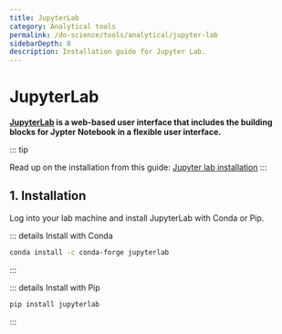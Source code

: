 ```yaml
---
title: JupyterLab
category: Analytical tools
permalink: /do-science/tools/analytical/jupyter-lab
sidebarDepth: 0
description: Installation guide for Jupyter Lab.
---
```


# JupyterLab

**[JupyterLab](https://jupyterlab.readthedocs.io/en/stable/) is a web-based user interface that includes the building blocks for Jypter Notebook in a flexible user interface.**

::: tip 

Read up on the installation from this guide: [Jupyter lab installation](https://jupyterlab.readthedocs.io/en/stable/getting_started/installation.html)
:::

## 1. Installation 

Log into your lab machine and install JupyterLab with Conda or Pip.

::: details Install with Conda

```bash
conda install -c conda-forge jupyterlab
```

:::

::: details Install with Pip

```bash
pip install jupyterlab
```

:::
